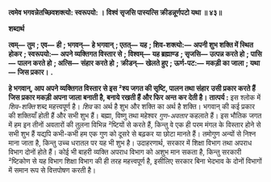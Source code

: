 **त्वमेव भगवन्नेतच्छिवशक्त्यो: स्वरूपयो: ।** **विश्वं सृजसि पास्यत्सि क्रीडन्नूर्णपटो यथा ॥ ४३॥** 

**शब्दार्थ** 

**त्वम्—** **तुम** **; एव—** **ही** **; भगवन्—** **हे भगवान्** **; एतत्—** **यह** **; शिव-शक्त्यो:—** **अपनी शुभ शक्ति में स्थित होकर** **; स्वरूपयो:—** **अपने व्यक्तिगत विस्तार से** **; विश्वम्—** **यह ब्रह्माण्ड** **; सृजसि—** **उत्पन्न करते हो** **; पासि—** **पालन करते हो** **; अत्सि—** **संहार करते हो** **;** **क्रीडन्—** **खेलते हुए** **; ऊर्ण-पट:—** **मकड़ी का जाला** **; यथा—** **जिस प्रकार।** **.** 

**हे भगवान्, आप अपने व्यक्तिगत विस्तार से इस ²श्य जगत की सृष्टि, पालन तथा संहार** **उसी प्रकार करते हैं जिस प्रकार मकड़ी अपना जाला बनाती है, बनाये रखती हैं और फिर अन्त** **कर देती है।** **तात्पर्य :** इस श्लोक में *शिव-शक्ति* शब्द महत्त्वपूर्ण है। *शिव* का अर्थ है शुभ और शक्ति का अर्थ है शक्ति। भगवान् की कई प्रकार की शक्तियाँ होती हैं और सभी शुभ हैं। बह्मा, विष्णु तथा महेश्वर *गुण-अवतार* कहलाते हैं। इस भौतिक जगत में हम इन तीनों अवतारों की तुलना विभिन्न ²ष्टियों से करते हैं, किन्तु वे एक ही परम मंगल के विस्तार होने से सभी शुभ हैं यद्यपि कभी-कभी हम एक गुण को दूसरे से बढ़कर या छोटा मानते हैं। तमोगुण अन्यों से निश्न माना जाता है, किन्तु उच्च धरातल पर यह भी शुभ है। उदाहरणार्थ, सरकार में शिक्षा विभाग तथा अपराध विभाग दोनों होते हैं। कोई भी बाहरी व्यक्ति अपराध विभाग को अशुभ मान सकता है, किन्तु सरकारी ²ष्टिकोण से यह विभाग शिक्षा विभाग की ही तरह महत्त्वपूर्ण है, इसीलिए सरकार बिना भेदभाव के दोनों विभागों में समान रूप से वित्तपोषण करती है।  